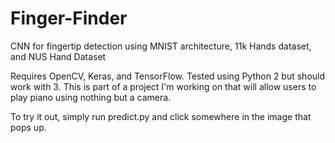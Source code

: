 # Finger-Finder
CNN for fingertip detection using MNIST architecture, 11k Hands dataset, and NUS Hand Dataset

Requires OpenCV, Keras, and TensorFlow.
Tested using Python 2 but should work with 3.
This is part of a project I'm working on that will allow users to play piano using nothing but a camera.
  
To try it out, simply run predict.py and click somewhere in the image that pops up.
